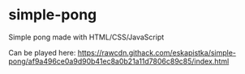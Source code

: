 # simple-pong
Simple pong made with HTML/CSS/JavaScript

Can be played here:
https://rawcdn.githack.com/eskapistka/simple-pong/af9a496ce0a9d90b41ec8a0b21a11d7806c89c85/index.html
